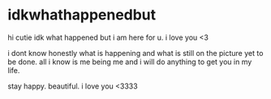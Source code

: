 # idkwhathappenedbut
hi cutie idk what happened but i am here for u. i love you <3

i dont know honestly what is happening and what is still on the picture yet to be done. all i know is me being me and i will do anything to get you in my life. 

stay happy. beautiful. i love you <3333


